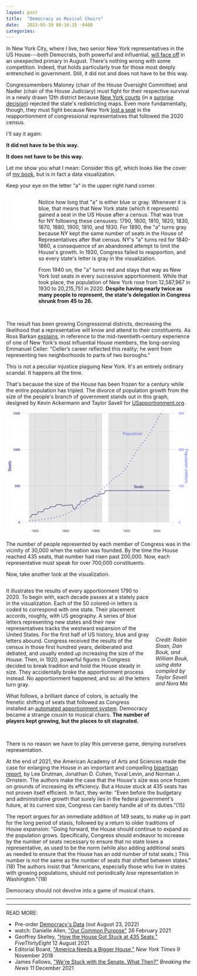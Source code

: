 ```yaml
---
layout: post
title:  "Democracy as Musical Chairs"
date:   2022-05-30 00:16:35 -0400
categories:
---
```



<head>
<style type="text/css">
  div.cover-layout {
    width: 100%;
    max-width: 100%;
    display: flex;
    flex-wrap: nowrap;
    gap: 1rem;
  }

  div.cover-image,
  div.cover-text {
    flex-basis: 1;
    flex-grow: 0;
    width: 50%;
  }

  div.cover-image img {
    width: 100%;
    max-width: 100%;
    border: 1px solid #000;
    box-shadow: 2px 2px 16px rgba(0, 0, 0, 0.125);
  }

  @media screen and (max-width: 640px) {
    div.cover-layout {
      display: block;
    }

    div.cover-image,
    div.cover-text {
      width:  100%;
    }

    div.cover-image {
      margin-bottom: 1rem;
    }
  }
</style>

</head>
<body>

<div markdown="1">

In New York City, where I live, two senior New York representatives in the US House---both Democrats, both powerful and influential, [will face off](https://www.thenation.com/article/politics/new-york-redistricting-maps/) in an unexpected primary in August. There's nothing wrong with some competition. Indeed, that holds particularly true for those most deeply entrenched in government. Still, it did not and does not have to be this way.

Congressmembers Maloney (chair of the House Oversight Committee) and Nadler (chair of the House Judiciary) must fight for their respective survival in a newly drawn 12th district because [New York courts](https://www.nytimes.com/2022/05/21/nyregion/redistrict-map-nadler-maloney.html) (in a [surprise decision](https://www.nytimes.com/2022/04/27/nyregion/redistricting-congress-gerrymander-ny.html)) rejected the state's redistricting maps. Even more fundamentally, though, they must fight because New York [lost a seat](https://www.census.gov/library/visualizations/2021/dec/2020-apportionment-map.html) in the reapportionment of congressional representatives that followed the 2020 census.

I'll say it again:

**It did not have to be this way.**

**It does not have to be this way.**

Let me show you what I mean: Consider this gif, which looks like the cover of [my book](/democracysdata/), but is in fact a data visualization.

Keep your eye on the letter "a" in the upper right hand corner.

<div class="cover-layout">
  <div class="cover-image">
    <img src="/images/bouk-cover-720px.gif" alt="An image of a book cover composed of letters in alternating colors -- red, blue, and gunmetal gray." >

  </div>
  <div class="cover-text">
  <p>
    Notice how long that "a" is either blue or gray. Whenever it is blue, that means that New York state (which it represents) gained a seat in the US House after a census. That was true for NY following these censuses: 1790, 1800, 1810, 1820, 1830, 1870, 1880, 1900, 1910, and 1930. For 1890, the "a" turns gray because NY kept the same number of seats in the House of Representatives after that census. NY's "a" turns red for 1840-1860, a consequence of an abandoned attempt to limit the House's growth. In 1920, Congress failed to reapportion, and so every state's letter is gray in the visualization.
    </p>
    <p>
    From 1940 on, the "a" turns red and stays that way as New York lost seats in every successive apportionment. While that took place, the population of New York rose from 12,587,967 in 1930 to 20,215,751 in 2020. <b>Despite having nearly twice as many people to represent, the state's delegation in Congress shrunk from 45 to 26.</b>
    </P>
  </div>
</div>

<br>

The result has been growing Congressional districts, decreasing the likelihood that a representative will know and attend to their constituents. As Ross Barkan [explains](https://rossbarkan.substack.com/p/the-bloody-redistricting-of-yore?s=r), in reference to the mid-twentieth-century experience of one of New York's most influential House members, the long-serving Emmanuel Celler: "Celler’s career reflected this reality; he went from representing two neighborhoods to parts of two boroughs."

This is not a peculiar injustice plaguing New York. It's an entirely ordinary scandal. It happens all the time.

That's because the size of the House has been frozen for a century while the entire population has tripled. The divorce of population growth from the size of the people's branch of government stands out in this graph, designed by Kevin Ackermann and Taylor Savell for [USapportionment.org](https://USapportionment.org).



[![A graph showing the size of the US population growing exponentially, while the line showing the number of seats in the House grows steadily until 1920 and then levels off.](/images/pop-seats-historical.jpg)](https://USapportionment.org)

The number of people represented by each member of Congress was in the vicinity of 30,000 when the nation was founded. By the time the House reached 435 seats, that number had risen past 200,000. Now, each representative must speak for over 700,000 constituents.

Now, take another look at the visualization.

<div class="cover-layout">
<div class="cover-text">
<p>
  It illustrates the results of every apportionment 1790 to 2020. To begin with, each decade passes at a stately pace in the visualization. Each of the 50 colored-in letters is coded to correspond with one state. Their placement accords, roughly, with US geography. A series of blue letters representing new states and their new representatives tracks the westward expansion of the United States. For the first half of US history, blue and gray letters abound. Congress received the results of the census in those first hundred years, deliberated and debated, and usually ended up increasing the size of the House. Then, in 1920, powerful figures in Congress decided to break tradition and hold the House steady in size. They accidentally broke the apportionment process instead. No apportionment happened, and so: all the letters turn gray.
  </p>
  <p>
  What follows, a brilliant dance of colors, is actually the frenetic shifting of seats that followed as Congress installed an <a href="https://datasociety.net/library/house-arrest/">automated apportionment system</a>. Democracy became a strange cousin to musical chairs. <b>The number of players kept growing, but the places to sit stagnated.</b>
  </p>
</div>
  <div class="cover-image">
    <img src="/images/bouk-cover-720px.gif" alt="An image of a book cover composed of letters in alternating colors -- red, blue, and gunmetal gray." >
    <i>Credit: Robin Sloan, Dan Bouk, and William Bouk, using data compiled by Taylor Savell and Nora Ma</i>
  </div>

</div>

<br>

There is no reason we have to play this perverse game, denying ourselves representation.

At the end of 2021, the American Academy of Arts and Sciences made the case for enlarging the House in an important and compelling [bipartisan report](https://www.amacad.org/ourcommonpurpose/enlarging-the-house), by Lee Drutman, Jonathan D. Cohen, Yuval Levin, and Norman J. Ornstein. The authors make the case that the House's size was once frozen on grounds of increasing its efficiency. But a House stuck at 435 seats has not proven itself efficient. In fact, they write: "Even before the budgetary and administrative growth that surely lies in the federal government's future, at its current size, Congress can barely handle all of its duties."(15)

The report argues for an immediate addition of 149 seats, to make up in part for the long period of stasis, followed by a return to older traditions of House expansion: "Going forward, the House should continue to expand as the population grows. Specifically, Congress should endeavor to increase by the number of seats necessary to ensure that no state loses a representative, as used to be the norm (while also adding additional seats as needed to ensure that the House has an odd number of total seats.) This number is *not* the same as the number of seats that shifted between states."(18) The authors insist that "Americans, especially those who live in states with growing populations, should not periodically *lose* representation in Washington."(18)

Democracy should not devolve into a game of musical chairs.


---
---

READ MORE:
- Pre-order [Democracy's Data](/democracysdata/) (out August 23, 2022)
- watch: Danielle Allen, ["Our Common Purpose"](https://www.youtube.com/watch?v=cphaM6Mupgc) 26 February 2021
- Geoffrey Skelley, ["How the House Got Stuck at 435 Seats,"](https://fivethirtyeight.com/features/how-the-house-got-stuck-at-435-seats/) *FiveThirtyEight* 12 August 2021
- Editorial Board, ["America Needs a Bigger House,"](https://www.nytimes.com/interactive/2018/11/09/opinion/expanded-house-representatives-size.html) *New York Times* 9 November 2018
- James Fallows, ["We're Stuck with the Senate. What Then?"](https://fallows.substack.com/p/were-stuck-with-the-senate-what-then?s=r) *Breaking the News* 11 December 2021
